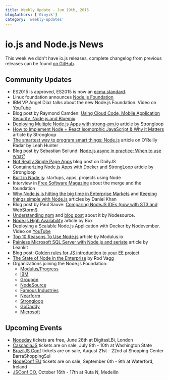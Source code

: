 ```yaml
---
title: Weekly Update - Jun 19th, 2015
blogAuthors: ['Gioyik']
category: 'weekly-updates'
---
```


# io.js and Node.js News

This week we didn't have io.js releases, complete changelog from previous releases can be found [on GitHub](https://github.com/nodejs/node/blob/master/CHANGELOG.md).

## Community Updates

* ES2015 is approved, ES2015 is now an [ecma standard](https://esdiscuss.org/topic/ecmascript-2015-is-now-an-ecma-standard).
* Linux foundation announces [Node.js Foundation](http://www.linuxfoundation.org/news-media/announcements/2015/06/nodejs-foundation-advances-community-collaboration-announces-new)
* IBM VP Angel Diaz talks about the new Node.js Foundation. Video on [YouTube](https://www.youtube.com/watch?v=9iuqi8c91mg\&feature=youtu.be)
* Blog post by Raymond Camden: [Using Cloud Code, Mobile Application Security, Node.js and Bluemix](http://www.raymondcamden.com/2015/06/09/using-cloud-code-mobile-application-security-node-js-and-bluemix)
* [Deploying Multiple Node.js Apps with strong-pm.io](https://strongloop.com/strongblog/deploying-multiple-node-js-apps-with-strong-pm-io/) article by Strongloop
* [How to Implement Node + React Isomorphic JavaScript & Why it Matters](https://strongloop.com/strongblog/node-js-react-isomorphic-javascript-why-it-matters/) article by Strongloop
* [The smartest way to program smart things: Node.js](http://radar.oreilly.com/2015/06/the-smartest-way-to-program-smart-things-node-js.html) article on O'Reilly Radar by Leah Hunter
* Blog post by Sebastian Seilund: [Node.js async in practice: When to use what?](http://www.sebastianseilund.com/nodejs-async-in-practice)
* [Not Really Single Page Apps](http://dailyjs.com/2015/06/19/not-really-single-page-apps/) blog post on DailyJS
* [Containerizing Node.js Apps with Docker and StrongLoop](https://strongloop.com/strongblog/containerizing-node-js-apps-with-docker-and-strongloop/) article by Strongloop
* [Built in Node.js](http://builtinnode.com/): startups, apps, projects using Node
* Interview in [Free Software Magazine](http://www.freesoftwaremagazine.com/articles/interview_mikeal_rogers_nodejs_fork_ended_giant_unifying_step_forward) about the merge and the foundation
* [Why Node.js is hitting the big time in Enterprise Markets](http://apmblog.dynatrace.com/2015/04/09/node-js-is-hitting-the-big-time-in-enterprise-markets/) and [Keeping things simple with Node.js](http://apmblog.dynatrace.com/2015/06/02/keeping-things-simple-with-node-js/) articles by Daniel Khan
* Blog post by Paul Sauve: [Comparing NodeJS IDEs (now with ST3 and WebStorm!)](https://paulb.gd/comparing-nodejs-ides/)
* [Understanding npm](https://unpm.nodesource.com/) and [blog post](https://medium.com/@nodesource/npm-is-massive-2bdd9417591c) about it by Nodesource.
* [Node.js High Availability](https://www.box.com/blog/node-js-high-availability-at-box/) article by Box
* Deploying a Scalable Node.js Application with Docker by Nodevember. Video on [YouTube](https://www.youtube.com/watch?v=uhNpSWI8MTM)
* [Top 10 Reasons To Use Node.js](http://blog.modulus.io/top-10-reasons-to-use-node) article by Modulus.io
* [Painless Microsoft SQL Server with Node.js and seriate](http://developer.leankit.com/painless-sql-server-with-nodejs-and-seriate/) article by Leankit
* Blog post: [Golden rules for JS introduction to your EE project](http://blog.upwardsmotion.com/golden-rules-for-js-introduction-to-your-ee-project/)
* [The State of Node in the Enterprise](https://medium.com/@nodesource/the-state-of-node-in-the-enterprise-e513fbc0bdc) by Rod Vagg
* Organizations joining the Node.js Foundation:
  * [Modulus/Progress](http://blog.modulus.io/modulus-and-progress-software-join-nodejs-foundation)
  * [IBM](https://developer.ibm.com/bluemix/2015/06/16/node-js-foundation-launched/)
  * [Groupon](https://engineering.groupon.com/2015/node-js/groupon-is-proud-to-be-a-part-of-the-new-node-js-foundation/)
  * [NodeSource](https://nodesource.com/blog/nodesource-to-join-the-nodejs-foundation)
  * [Famous Industries](https://blog.famous.org/famous-industries-joins-the-node-foundation/)
  * [Nearform](http://www.nearform.com/nodecrunch/thanks-everybody-making-node-foundation-happen/)
  * [Strongloop](https://strongloop.com/strongblog/announcing-the-node-js-foundation/)
  * [GoDaddy](https://garage.godaddy.com/godaddy/godaddy-supports-the-new-node-js-foundation/)
  * [Microsoft](http://blogs.microsoft.com/firehose/2015/02/11/microsoft-joins-industry-to-create-node-js-foundation/)

## Upcoming Events

* [Nodeday](http://nodeday.com) tickets are free, June 26th at DigitasLBi, London
* [CascadiaJS](http://2015.cascadiajs.com/) tickets are on sale, July 8th - 10th at Washington State
* [BrazilJS Conf](http://braziljs.com.br/) tickets are on sale, August 21st - 22nd at Shopping Center BarraShoppingSul
* [NodeConf EU](http://nodeconf.eu/) tickets are on sale, September 6th - 9th at Waterford, Ireland
* [JSConf CO](http://www.jsconf.co/), October 16th - 17th at Ruta N, Medellin
